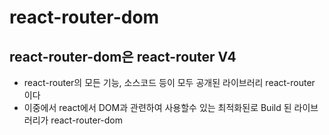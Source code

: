 # react-router-dom

## react-router-dom은 react-router V4

- react-router의 모든 기능, 소스코드 등이 모두 공개된 라이브러리 react-router 이다
- 이중에서 react에서 DOM과 관련하여 사용할수 있는 최적화된로 Build 된 라이브러리가 react-router-dom
